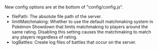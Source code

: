 New config options are at the bottom of "config/config.js".
* filePath: The absolute file path of the server.
* limitMatchmaking: Whether to use the default matchmaking system in Pokémon Showdown that limits matchmaking to players around the same rating. Disabling this setting causes the matchmaking to match any players regardless of rating.
* logBattles: Create log files of battles that occur on the server.
